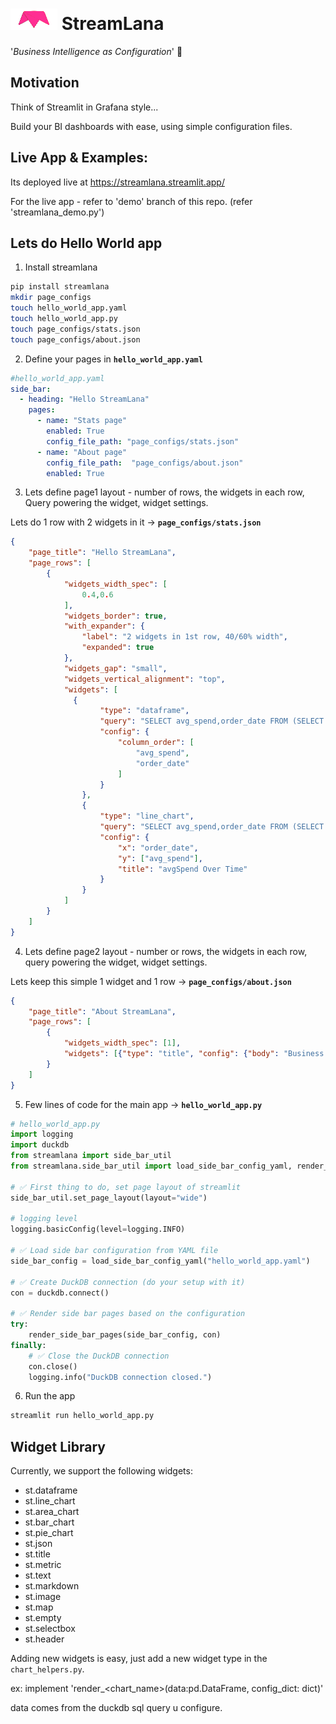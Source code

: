# <img src="readmeLogo.png"/> StreamLana

'*Business Intelligence as Configuration*' 🚀

## Motivation
Think of Streamlit in Grafana style...

Build your BI dashboards with ease, using simple configuration files.

## Live App & Examples:

Its deployed live at https://streamlana.streamlit.app/

For the live app - refer to 'demo' branch of this repo. (refer 'streamlana_demo.py')

## Lets do Hello World app

1. Install streamlana
```bash
pip install streamlana
mkdir page_configs
touch hello_world_app.yaml
touch hello_world_app.py
touch page_configs/stats.json
touch page_configs/about.json
```

2. Define your pages in **`hello_world_app.yaml`**
```yaml
#hello_world_app.yaml
side_bar:
  - heading: "Hello StreamLana"
    pages:
      - name: "Stats page"
        enabled: True
        config_file_path: "page_configs/stats.json"
      - name: "About page"
        config_file_path:  "page_configs/about.json"
        enabled: True
```
3. Lets define page1 layout - number of rows, the widgets in each row, Query powering the widget, widget settings.

Lets do 1 row with 2 widgets in it -> **`page_configs/stats.json`**
```json
{
    "page_title": "Hello StreamLana",
    "page_rows": [
        {
            "widgets_width_spec": [
                0.4,0.6
            ],
            "widgets_border": true,
            "with_expander": {
                "label": "2 widgets in 1st row, 40/60% width",
                "expanded": true
            },
            "widgets_gap": "small",
            "widgets_vertical_alignment": "top",
            "widgets": [
              {
                    "type": "dataframe",
                    "query": "SELECT avg_spend,order_date FROM (SELECT order_date, RANDOM() * 1000 AS avg_spend FROM generate_series(CURRENT_DATE - INTERVAL 30 DAY, CURRENT_DATE, INTERVAL 1 DAY) AS t(order_date)) as sub",
                    "config": {
                        "column_order": [
                            "avg_spend",
                            "order_date"
                        ]
                    }
                },
                {
                    "type": "line_chart",
                    "query": "SELECT avg_spend,order_date FROM (SELECT order_date, RANDOM() * 1000 AS avg_spend FROM generate_series(CURRENT_DATE - INTERVAL 30 DAY, CURRENT_DATE, INTERVAL 1 DAY) AS t(order_date)) as sub",
                    "config": {
                        "x": "order_date",
                        "y": ["avg_spend"],
                        "title": "avgSpend Over Time"
                    }
                }
            ]
        }
    ]
}
```

4. Lets define page2 layout - number or rows, the widgets in each row, query powering the widget, widget settings.

Lets keep this simple 1 widget and 1 row -> **`page_configs/about.json`** 
```json
{
    "page_title": "About StreamLana",
    "page_rows": [
        {
            "widgets_width_spec": [1],
            "widgets": [{"type": "title", "config": {"body": "Business Intelligence as Configuration"}}]
        }
    ]
}
```
5. Few lines of code for the main app ->  **`hello_world_app.py`**
```python
# hello_world_app.py
import logging
import duckdb
from streamlana import side_bar_util
from streamlana.side_bar_util import load_side_bar_config_yaml, render_side_bar_pages

# ✅ First thing to do, set page layout of streamlit
side_bar_util.set_page_layout(layout="wide")

# logging level
logging.basicConfig(level=logging.INFO)

# ✅ Load side bar configuration from YAML file
side_bar_config = load_side_bar_config_yaml("hello_world_app.yaml")

# ✅ Create DuckDB connection (do your setup with it)
con = duckdb.connect()

# ✅ Render side bar pages based on the configuration
try:
    render_side_bar_pages(side_bar_config, con)
finally:
    # ✅ Close the DuckDB connection
    con.close()
    logging.info("DuckDB connection closed.")
```

6. Run the app
```bash
streamlit run hello_world_app.py
```

## Widget Library

Currently, we support the following widgets:
- st.dataframe
- st.line_chart
- st.area_chart
- st.bar_chart
- st.pie_chart
- st.json
- st.title
- st.metric
- st.text
- st.markdown
- st.image
- st.map
- st.empty
- st.selectbox
- st.header

Adding new widgets is easy, just add a new widget type in the `chart_helpers.py`.

ex: implement 'render_<chart_name>(data:pd.DataFrame, config_dict: dict)'

data comes from the duckdb sql query u configure.

